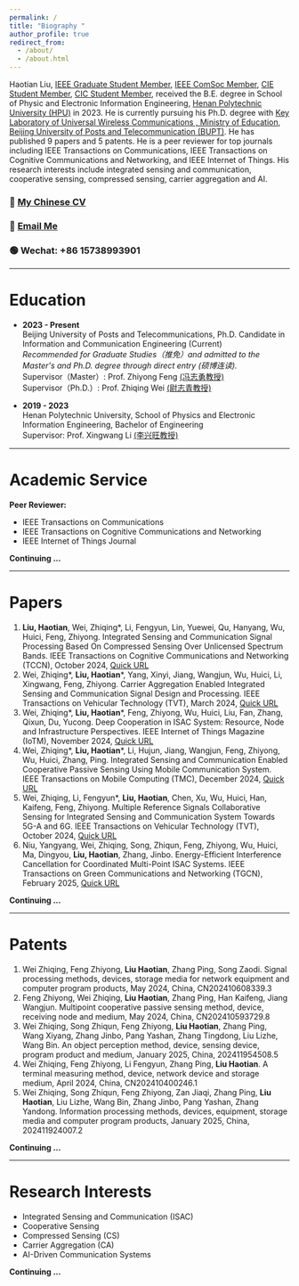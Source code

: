 ```yaml
---
permalink: /
title: "Biography "
author_profile: true
redirect_from: 
  - /about/
  - /about.html
---
```


Haotian Liu, [IEEE Graduate Student Member](https://www.ieee.org/membership/index.html), [IEEE ComSoc Member](https://www.comsoc.org/), [CIE Student Member](https://www.cie.org.cn/), [CIC Student Member](https://www.china-cic.cn/), received the B.E. degree in School of Physic and Electronic Information Engineering, [Henan Polytechnic University (HPU)](https://www.hpu.edu.cn/) in 2023. He is currently pursuing his Ph.D. degree with [Key Laboratory of Universal Wireless Communications , Ministry of Education](https://mekluwc.bupt.edu.cn/index.htm), [Beijing University of Posts and Telecommunication (BUPT)](https://www.bupt.edu.cn/). He has published 9 papers and 5 patents. He is a peer reviewer for top journals including IEEE Transactions on Communications, IEEE Transactions on Cognitive Communications and Networking, and IEEE Internet of Things. His research interests include integrated sensing and communication, cooperative sensing, compressed sensing, carrier aggregation and AI.

### 🔗 **[My Chinese CV](https://www.scholat.com/haotianliubupt)**  
### 📧 **[Email Me](mailto:haotian_liu@bupt.edu.cn)**  
### 🟢 **Wechat**: +86 15738993901

---

Education
======
- **2023 - Present**  
  Beijing University of Posts and Telecommunications, Ph.D. Candidate in Information and Communication Engineering (Current)  
  *Recommended for Graduate Studies（推免）and admitted to the Master's and Ph.D. degree through direct entry (硕博连读).*  
  Supervisor（Master）: Prof. Zhiyong Feng [(冯志勇教授)](https://sice.bupt.edu.cn/info/1010/1648.htm)<br>
  Supervisor（Ph.D.）: Prof. Zhiqing Wei [(尉志青教授)](https://teacher.bupt.edu.cn/weizhiqing/zh_CN/index.htm)

- **2019 - 2023**  
  Henan Polytechnic University, School of Physics and Electronic Information Engineering, Bachelor of Engineering  
  Supervisor: Prof. Xingwang Li [(李兴旺教授)](https://lixingwang.wordpress.com/)

---

Academic Service
======
**Peer Reviewer:**  
- IEEE Transactions on Communications  
- IEEE Transactions on Cognitive Communications and Networking  
- IEEE Internet of Things Journal

**Continuing ...**

---

Papers
======
1. **Liu, Haotian**, Wei, Zhiqing*, Li, Fengyun, Lin, Yuewei, Qu, Hanyang, Wu, Huici, Feng, Zhiyong. Integrated Sensing and Communication Signal Processing Based On Compressed Sensing Over Unlicensed Spectrum Bands. IEEE Transactions on Cognitive Communications and Networking (TCCN), October 2024, [Quick URL](https://ieeexplore.ieee.org/document/10505886)
2. Wei, Zhiqing*, **Liu, Haotian***, Yang, Xinyi, Jiang, Wangjun, Wu, Huici, Li, Xingwang, Feng, Zhiyong. Carrier Aggregation Enabled Integrated Sensing and Communication Signal Design and Processing. IEEE Transactions on Vehicular Technology (TVT), March 2024, [Quick URL](https://ieeexplore.ieee.org/document/10285442)
3. Wei, Zhiqing*, **Liu, Haotian***, Feng, Zhiyong, Wu, Huici, Liu, Fan, Zhang, Qixun, Du, Yucong. Deep Cooperation in ISAC System: Resource, Node and Infrastructure Perspectives. IEEE Internet of Things Magazine (IoTM), November 2024, [Quick URL](https://ieeexplore.ieee.org/document/10614082)
4. Wei, Zhiqing*, **Liu, Haotian***, Li, Hujun, Jiang, Wangjun, Feng, Zhiyong, Wu, Huici, Zhang, Ping. Integrated Sensing and Communication Enabled Cooperative Passive Sensing Using Mobile Communication System. IEEE Transactions on Mobile Computing (TMC), December 2024, [Quick URL](https://ieeexplore.ieee.org/document/10787076)
5. Wei, Zhiqing, Li, Fengyun*, **Liu, Haotian**, Chen, Xu, Wu, Huici, Han, Kaifeng, Feng, Zhiyong. Multiple Reference Signals Collaborative Sensing for Integrated Sensing and Communication System Towards 5G-A and 6G.  IEEE Transactions on Vehicular Technology (TVT), October 2024, [Quick URL](https://ieeexplore.ieee.org/document/10561589)
6. Niu, Yangyang, Wei, Zhiqing, Song, Zhiqun, Feng, Zhiyong, Wu, Huici, Ma, Dingyou, **Liu, Haotian**, Zhang, Jinbo. Energy-Efficient Interference Cancellation for Coordinated Multi-Point ISAC Systems. IEEE Transactions on Green Communications and Networking (TGCN), February 2025, [Quick URL](https://ieeexplore.ieee.org/document/10891455)

**Continuing ...**

---

Patents
======
1. Wei Zhiqing, Feng Zhiyong, **Liu Haotian**, Zhang Ping, Song Zaodi. Signal processing methods, devices, storage media for network equipment and computer program products, May 2024, China, CN202410608339.3
2. Feng Zhiyong, Wei Zhiqing, **Liu Haotian**, Zhang Ping, Han Kaifeng, Jiang Wangjun. Multipoint cooperative passive sensing method, device, receiving node and medium, May 2024, China, CN202410593729.8
3. Wei Zhiqing, Song Zhiqun, Feng Zhiyong, **Liu Haotian**, Zhang Ping, Wang Xiyang, Zhang Jinbo, Pang Yashan, Zhang Tingdong, Liu Lizhe, Wang Bin. An object perception method, device, sensing device, program product and medium, January 2025, China, 202411954508.5
4. Wei Zhiqing, Feng Zhiyong, Li Fengyun, Zhang Ping, **Liu Haotian**. A terminal measuring method, device, network device and storage medium, April 2024, China, CN202410400246.1
5. Wei Zhiqing, Song Zhiqun, Feng Zhiyong, Zan Jiaqi, Zhang Ping, **Liu Haotian**, Liu Lizhe, Wang Bin, Zhang Jinbo, Pang Yashan, Zhang Yandong. Information processing methods, devices, equipment, storage media and computer program products, January 2025, China, 202411924007.2

**Continuing ...**

---

Research Interests
======
- Integrated Sensing and Communication (ISAC)
- Cooperative Sensing
- Compressed Sensing (CS)
- Carrier Aggregation (CA)
- AI-Driven Communication Systems

**Continuing ...**

